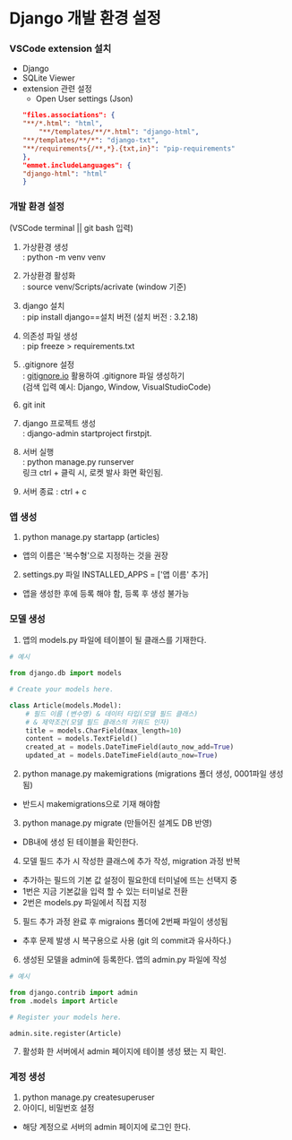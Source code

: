 # Django 개발 환경 설정

### VSCode extension 설치
- Django
- SQLite Viewer
- extension 관련 설정
    - Open User settings (Json)
    ```json
    "files.associations": {
    "**/*.html": "html",
	    "**/templates/**/*.html": "django-html",
    "**/templates/**/*": "django-txt",
    "**/requirements{/**,*}.{txt,in}": "pip-requirements"
  },
  "emmet.includeLanguages": {
    "django-html": "html"
  }
  ```


### 개발 환경 설정
(VSCode terminal || git bash 입력)
1. 가상환경 생성<br>
: python -m venv venv

2. 가상환경 활성화<br>
: source venv/Scripts/acrivate (window 기준)

3. django 설치<br>
: pip install django==설치 버전
(설치 버전 : 3.2.18)
4. 의존성 파일 생성<br>
: pip freeze > requirements.txt
5. .gitignore 설정<br>
: [gitignore.io](https://www.toptal.com/developers/gitignore/) 활용하여 .gitignore 파일 생성하기<br> (검색 입력 예시: Django, Window, VisualStudioCode)
6. git init
7. django 프로젝트 생성<br>
: django-admin startproject firstpjt.
8. 서버 실행<br>
: python manage.py runserver<Br>
링크 ctrl + 클릭 시, 로켓 발사 화면 확인됨.
9. 서버 종료
: ctrl + c

### 앱 생성
1. python manage.py startapp (articles) 
  - 앱의 이름은 '복수형'으로 지정하는 것을 권장
2. settings.py 파일 INSTALLED_APPS = ['앱 이름' 추가]
  - 앱을 생성한 후에 등록 해야 함, 등록 후 생성 불가능

### 모델 생성

1. 앱의 models.py 파일에 테이블이 될 클래스를 기재한다.

```py
# 예시

from django.db import models

# Create your models here.

class Article(models.Model):
    # 필드 이름 (변수명) & 데이터 타입(모델 필드 클래스) 
    # & 제약조건(모델 필드 클래스의 키워드 인자)
    title = models.CharField(max_length=10)
    content = models.TextField()
    created_at = models.DateTimeField(auto_now_add=True)
    updated_at = models.DateTimeField(auto_now=True)
```
2. python manage.py makemigrations (migrations 폴더 생성, 0001파일 생성됨)
  - 반드시 makemigrations으로 기재 해야함
3. python manage.py migrate (만들어진 설계도 DB 반영) 
  - DB내에 생성 된 테이블을 확인한다.

4. 모델 필드 추가 시 작성한 클래스에 추가 작성, migration 과정 반복
  - 추가하는 필드의 기본 값 설정이 필요한데 터미널에 뜨는 선택지 중
  - 1번은 지금 기본값을 입력 할 수 있는 터미널로 전환
  - 2번은 models.py 파일에서 직접 지정

5. 필드 추가 과정 완료 후 migraions 폴더에 2번째 파일이 생성됨 
  - 추후 문제 발생 시 복구용으로 사용 (git 의 commit과 유사하다.)

6. 생성된 모델을 admin에 등록한다. 앱의 admin.py 파일에 작성

```py
# 예시

from django.contrib import admin
from .models import Article

# Register your models here.

admin.site.register(Article)
```

7. 활성화 한 서버에서 admin 페이지에 테이블 생성 됐는 지 확인.

### 계정 생성

1. python manage.py createsuperuser 
2. 아이디, 비밀번호 설정

- 해당 계정으로 서버의 admin 페이지에 로그인 한다.
